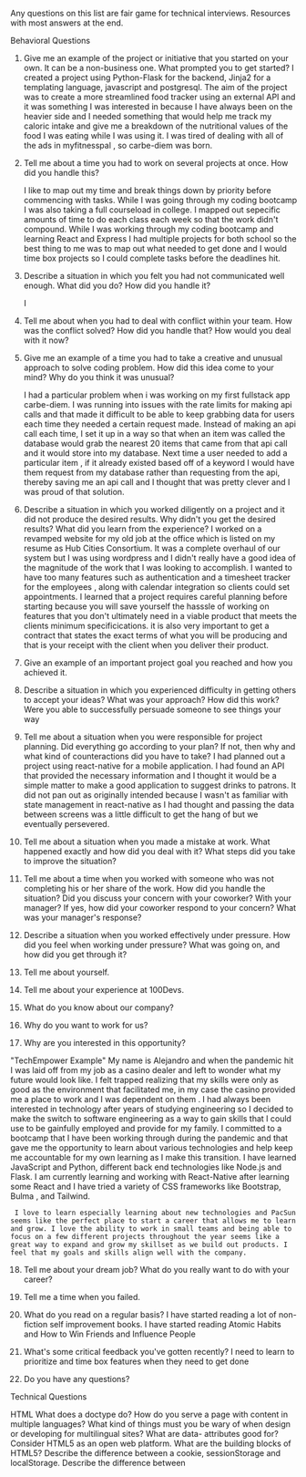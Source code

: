 Any questions on this list are fair game for technical interviews.
Resources with most answers at the end.

Behavioral Questions

1. Give me an example of the project or initiative that you started on your own. It can be a non-business one. What prompted you to get started?
   I created a project using Python-Flask for the backend, Jinja2 for a templating language, javascript and postgresql. The aim of the project was to create a more streamlined food tracker using an external API and it was something I was interested in because I have always been on the heavier side and I needed something that would help me track my caloric intake and give me a breakdown of the nutritional values of the food I was eating while I was using it. I was tired of dealing with all of the ads in myfitnesspal , so carbe-diem was born.

2. Tell me about a time you had to work on several projects at once. How did you handle this?

   I like to map out my time and break things down by priority before commencing with tasks. While I was going through my coding bootcamp I was also taking a full courseload in college. I mapped out sepecific amounts of time to do each class each week so that the work didn't compound. While I was working through my coding bootcamp and learning React and Express I had multiple projects for both school so the best thing to me was to map out what needed to get done and I would time box projects so I could complete tasks before the deadlines hit.

3. Describe a situation in which you felt you had not communicated well enough. What did you do? How did you handle it?

   I

4. Tell me about when you had to deal with conflict within your team. How was the conflict solved? How did you handle that? How would you deal with it now?

5. Give me an example of a time you had to take a creative and unusual approach to solve coding problem. How did this idea come to your mind? Why do you think it was unusual?

   I had a particular problem when i was working on my first fullstack app carbe-diem. I was running into issues with the rate limits for making api calls and that made it difficult to be able to keep grabbing data for users each time they needed a certain request made. Instead of making an api call each time, I set it up in a way so that when an item was called the database would grab the nearest 20 items that came from that api call and it would store into my database. Next time a user needed to add a particular item , if it already existed based off of a keyword I would have them request from my database rather than requesting from the api, thereby saving me an api call and I thought that was pretty clever and I was proud of that solution.

6. Describe a situation in which you worked diligently on a project and it did not produce the desired results. Why didn't you get the desired results? What did you learn from the experience?
   I worked on a revamped website for my old job at the office which is listed on my resume as Hub Cities Consortium. It was a complete overhaul of our system but I was using wordpress and I didn't really have a good idea of the magnitude of the work that I was looking to accomplish. I wanted to have too many features such as authentication and a timesheet tracker for the employees , along with calendar integration so clients could set appointments.
   I learned that a project requires careful planning before starting because you will save yourself the hasssle of working on features that you don't ultimately need in a viable product that meets the clients minimum specificications. it is also very important to get a contract that states the exact terms of what you will be producing and that is your receipt with the client when you deliver their product.
7. Give an example of an important project goal you reached and how you achieved it.
8. Describe a situation in which you experienced difficulty in getting others to accept your ideas? What was your approach? How did this work? Were you able to successfully persuade someone to see things your way
9. Tell me about a situation when you were responsible for project planning. Did everything go according to your plan? If not, then why and what kind of counteractions did you have to take?
   I had planned out a project using react-native for a mobile application. I had found an API that provided the necessary information and I thought it would be a simple matter to make a good application to suggest drinks to patrons. It did not pan out as originally intended because I wasn't as familiar with state management in react-native as I had thought and passing the data between screens was a little difficult to get the hang of but we eventually persevered.
10. Tell me about a situation when you made a mistake at work. What happened exactly and how did you deal with it? What steps did you take to improve the situation?
11. Tell me about a time when you worked with someone who was not completing his or her share of the work. How did you handle the situation? Did you discuss your concern with your coworker? With your manager? If yes, how did your coworker respond to your concern? What was your manager's response?
12. Describe a situation when you worked effectively under pressure. How did you feel when working under pressure? What was going on, and how did you get through it?
13. Tell me about yourself.
14. Tell me about your experience at 100Devs.
15. What do you know about our company?
16. Why do you want to work for us?
17. Why are you interested in this opportunity?

"TechEmpower Example"
My name is Alejandro and when the pandemic hit I was laid off from my job as a casino dealer and left to wonder what my future would look like. I felt trapped realizing that my skills were only as good as the environment that facilitated me, in my case the casino provided me a place to work and I was dependent on them . I had always been interested in technology after years of studying engineering so I decided to make the switch to software engineering as a way to gain skills that I could use to be gainfully employed and provide for my family. I committed to a bootcamp that I have been working through during the pandemic and that gave me the opportunity to learn about various technologies and help keep me accountable for my own learning as I make this transition. I have learned JavaScript and Python, different back end technologies like Node.js and Flask. I am currently learning and working with React-Native after learning some React and I have tried a variety of CSS frameworks like Bootstrap, Bulma , and Tailwind.

     I love to learn especially learning about new technologies and PacSun seems like the perfect place to start a career that allows me to learn and grow. I love the ability to work in small teams and being able to focus on a few different projects throughout the year seems like a great way to expand and grow my skillset as we build out products. I feel that my goals and skills align well with the company.

18. Tell me about your dream job? What do you really want to do with your career?
19. Tell me a time when you failed.
20. What do you read on a regular basis?
    I have started reading a lot of non-fiction self improvement books. I have started reading Atomic Habits and How to Win Friends and Influence People

21. What's some critical feedback you've gotten recently?
    I need to learn to prioritize and time box features when they need to get done

22. Do you have any questions?

Technical Questions

HTML
What does a doctype do?
How do you serve a page with content in multiple languages?
What kind of things must you be wary of when design or developing for multilingual sites?
What are data- attributes good for?
Consider HTML5 as an open web platform. What are the building blocks of HTML5?
Describe the difference between a cookie, sessionStorage and localStorage.
Describe the difference between <script>, <script async> and <script defer>.
Why is it generally a good idea to position CSS <link>s between <head></head> and JS <script>s just before </body>? Do you know any exceptions?
What is progressive rendering?
Why you would use a srcset attribute in an image tag? Explain the process the browser uses when evaluating the content of this attribute.
Have you used different HTML templating languages before?
CSS
What is CSS selector specificity and how does it work?
specificity tells you which selector is going to be applied
the higher the specificity , the more that style is going to persevere
What's the difference between "resetting" and "normalizing" CSS? Which would you choose, and why?
resetting is when you eliminate the default styling
Describe floats and how they work.
Describe z-index and how stacking context is formed.
Describe BFC (Block Formatting Context) and how it works.
What are the various clearing techniques and which is appropriate for what context?
Explain CSS sprites, and how you would implement them on a page or site.
How would you approach fixing browser-specific styling issues?
How do you serve your pages for feature-constrained browsers? What techniques/processes do you use?
What are the different ways to visually hide content (and make it available only for screen readers)?
Have you ever used a grid system, and if so, what do you prefer?
Have you used or implemented media queries or mobile specific layouts/CSS?
Are you familiar with styling SVG?
Can you give an example of an @media property other than screen?
What are some of the "gotchas" for writing efficient CSS?
What are the advantages/disadvantages of using CSS preprocessors?
Describe what you like and dislike about the CSS preprocessors you have used.
How would you implement a web design comp that uses non-standard fonts?
Explain how a browser determines what elements match a CSS selector.
Describe pseudo-elements and discuss what they are used for.
Explain your understanding of the box model and how you would tell the browser in CSS to render your layout in different box models.
What does \* { box-sizing: border-box; } do? What are its advantages?
What is the CSS display property and can you give a few examples of its use?
What's the difference between inline and inline-block?
What's the difference between a relative, fixed, absolute and statically positioned element?
What existing CSS frameworks have you used locally, or in production? How would you change/improve them?
Have you played around with the new CSS Flexbox or Grid specs?
Can you explain the difference between coding a web site to be responsive versus using a mobile-first strategy?
How is responsive design different from adaptive design?
Have you ever worked with retina graphics? If so, when and what techniques did you use?
Is there any reason you'd want to use translate() instead of absolute positioning, or vice-versa? And why?
Javascript
Explain event delegation
Explain how this works in JavaScript
Explain how prototypal inheritance works
What do you think of AMD vs CommonJS?
Explain why the following doesn't work as an IIFE: function foo(){ }();. What needs to be changed to properly make it an IIFE?
What's the difference between a variable that is: null, undefined or undeclared? How would you go about checking for any of these states?
What is a closure, and how/why would you use one?
Can you describe the main difference between a .forEach loop and a .map() loop and why you would pick one versus the other?
What's a typical use case for anonymous functions?
How do you organize your code? (module pattern, classical inheritance?)
What's the difference between host objects and native objects?
Difference between: function Person(){}, var person = Person(), and var person = new Person()?
What's the difference between .call and .apply?
Explain Function.prototype.bind.
When would you use document.write()?
What's the difference between feature detection, feature inference, and using the UA string?
Explain Ajax in as much detail as possible.
What are the advantages and disadvantages of using Ajax?
Explain how JSONP works (and how it's not really Ajax).
Have you ever used JavaScript templating? If so, what libraries have you used?
Explain "hoisting".
Describe event bubbling.
What's the difference between an "attribute" and a "property"?
Why is extending built-in JavaScript objects not a good idea?
Difference between document load event and document DOMContentLoaded event?
What is the difference between == and ===?
Explain the same-origin policy with regards to JavaScript.
Make this work: duplicate([1,2,3,4,5]); // [1,2,3,4,5,1,2,3,4,5]
Why is it called a Ternary expression, what does the word "Ternary" indicate?
What is "use strict";? what are the advantages and disadvantages to using it?
Create a for loop that iterates up to 100 while outputting "fizz" at multiples of 3, "buzz" at multiples of 5 and "fizzbuzz" at multiples of 3 and 5
Why is it, in general, a good idea to leave the global scope of a website as-is and never touch it?
Why would you use something like the load event? Does this event have disadvantages? Do you know any alternatives, and why would you use those?
Explain what a single page app is and how to make one SEO-friendly.
What is the extent of your experience with Promises and/or their polyfills?
What are the pros and cons of using Promises instead of callbacks?
What are some of the advantages/disadvantages of writing JavaScript code in a language that compiles to JavaScript?
What tools and techniques do you use debugging JavaScript code?
What language constructions do you use for iterating over object properties and array items?
Explain the difference between mutable and immutable objects.
Explain the difference between synchronous and asynchronous functions.
What is event loop? What is the difference between call stack and task queue?
Explain the differences on the usage of foo between function foo() {} and var foo = function() {}
What are the differences between variables created using let, var or const?
What are the differences between ES6 class and ES5 function constructors?
Can you offer a use case for the new arrow => function syntax? How does this new syntax differ from other functions?
What advantage is there for using the arrow syntax for a method in a constructor?
What is the definition of a higher-order function?
Can you give an example for destructuring an object or an array?
ES6 Template Literals offer a lot of flexibility in generating strings, can you give an example?
Can you give an example of a curry function and why this syntax offers an advantage?
What are the benefits of using spread syntax and how is it different from rest syntax?
How can you share code between files?
Why you might want to create static class members?
Javascript General
Can you name two programming paradigms important for JavaScript app developers?
What is functional programming?
What is the difference between classical inheritance and prototypal inheritance?
What are the pros and cons of functional programming vs object-oriented programming?
What are two-way data binding and one-way data flow, and how are they different?
What is asynchronous programming, and why is it important in JavaScript?
Node
What is Node.js? Where can you use it?
Why use Node.js?
What are the features of Node.js?
How do you update NPM to a new version in Node.js?
Why is Node.js Single-threaded?
Explain callback in Node.js.
What is callback hell in Node.js?
How do you prevent/fix callback hell?
Explain the role of REPL in Node.js.
Name the types of API functions in Node.js.
What are the functionalities of NPM in Node.js?
What is the difference between Node.js and Ajax?
What are “streams” in Node.js? Explain the different types of streams present in Node.js.
Explain chaining in Node.js.
What are Globals in Node.js?
What is Event-driven programming?
What is Event loop in Node.js work? And How does it work?
What is the purpose of module.exports in Node.js?
What is the difference between Asynchronous and Non-blocking?
What is Tracing in Node.js?
How will you debug an application in Node.js?
Difference between setImmediate() vs setTimeout()?
What is process.nextTick()
What is package.json? What is it used for?
What is libuv?
What are some of the most popular modules of Node.js?
What is EventEmitter in Node.js?
CS Theory
What is recursion and give an example using javascript?
What are types?
What are data structures?
What is an algorithm?
What is scope / lexical scope in javascript?
What is polymorphism?
What is encapsulation?
What is a Linked List
What is a Doubly Linked List
What is a Queue
What is a Stack
What is a Hash Table
What is a Heap
What is a Trie
What is a Tree
What is a Binary Search Tree
What is a Disjoint Set
What is a Bloom Filter
Demonstrate Bubble Sort and explain when you might use it?
Demonstrate Insertion Sort and explain when you might use it?
Demonstrate Merge Sort and explain when you might use it?
Demonstrate Quicksort and explain when you might use it?

Questions to ask your interviewer

1. How does Bob’s Burgers measure the success of their engineers?
2. What challenges can an engineer come across working at Bob’s Burgers?
3. Can you explain "thing you read on their engineering blog" and how it affects Bob’s Burgers Engineers?
4. What traits in an engineer are hard to find in an engineer that Bob’s Burgers would like to have?
5. How is critique given to engineers at Bob’s Burgers?
6. Do you have any questions or concerns about my qualifications?

Helpful list of other reverse interview questions: https://github.com/viraptor/reverse-interview

Whiteboard
Expected to solve, determine edge cases, and explain complexity
Every project assigned
Every coding challenge (codewars ect...) you have solved / pushed to github

Resources:
https://eloquentjavascript.net/
https://github.com/getify/You-Dont-Know-JS
https://github.com/yangshun/front-end-interview-handbook
https://medium.com/javascript-scene/10-interview-questions-every-javascript-developer-should-know-6fa6bdf5ad95
https://www.simplilearn.com/node-js-interview-questions-and-answers-article
https://medium.com/@vigowebs/frequently-asked-node-js-interview-questions-and-answers-b74fa1f20678

Stuff to ask potential networks

1. How did you get your foot in the door at \_?
2. What education, experience, or training do you find the most useful in your current role? (i.e. did the stuff you learned in college/self-taught help you most or job experience over time)
3. How does your job affect your general lifestyle?
4. What are the typical challenges you face in the tech industry?
5. Do employers care if you don’t have a degree in CS?
6. As a \_\_, what steps would you recommend I take to prepare to enter this field?
7. What tips can you give to make someone stand out, especially in competitive places?
8. Looking back at your careers so far, are there things you wish you would have done differently?
9. Can you suggest a few names of people I could contact for additional info?
10. What is a project you’re excited about working on?
11. What is one thing that you have always wanted to try but never have?
12. What is something that you have always wanted to learn?
13. What has been the highlight of your year so far?
14. “How did you land your first job?”
15. “What’s your current company like, and what’s your role there?”
16. “How will I know when I’m ready to start looking for a job?”
17. “After hearing about what I'm up to, do you know anybody who you think I should meet?”
